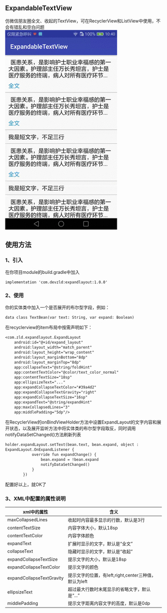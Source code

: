 ## ExpandableTextView
仿微信朋友圈全文、收起的TextView，可在RecyclerView和ListView中使用，不会有错乱和空白问题  
![动画](screenshot/anim.gif)
## 使用方法  
### 1、引入
在你项目module的build.gradle中加入  

	implementation 'com.devzld:expandlayout:1.0.0'  

### 2、使用 
你的实体类中加入一个是否展开的布尔型字段，例如： 
 
	data class TextBean(var text: String, var expand: Boolean)  

在recyclerview的item布局中按需声明如下：

	<com.zld.expandlayout.ExpandLayout
	    android:id="@+id/expand_layout"
	    android:layout_width="match_parent"
	    android:layout_height="wrap_content"
	    android:layout_marginBottom="8dp"
	    android:layout_marginTop="8dp"
	    app:collapseText="@string/foldHint"
	    app:contentTextColor="@color/text_color_normal"
	    app:contentTextSize="18sp"
	    app:ellipsizeText="..."
	    app:expandCollapseTextColor="#39a4d2"
	    app:expandCollapseTextGravity="right"
	    app:expandCollapseTextSize="16sp"
	    app:expandText="@string/expandHint"
	    app:maxCollapsedLines="3"
	    app:middlePadding="5dp"/>
	
在RecyclerView的onBindViewHolder方法中设置ExpandLayout的文字内容和展开状态，以及展开监听方法中将实体类的布尔型字段取反，同时调用notifyDataSetChanged()方法刷新列表  

	holder.expandLayout.setText(bean.text, bean.expand, object : ExpandLayout.OnExpandListener {
	            override fun expandChange() {
	                bean.expand = !bean.expand
	                notifyDataSetChanged()
	            }
	        })  

配置好以上，就OK了

### 3、XML中配置的属性说明

xml中的属性 | 含义
---|---
maxCollapsedLines | 收起时内容最多显示的行数，默认是3行
contentTextSize | 内容字体大小，默认18sp
contentTextColor | 内容字体颜色
expandText | 扩展时显示的文字，默认是“全文”
collapseText | 隐藏时显示的文字，默认是“收起”
expandCollapseTextSize | 提示文字的大小，默认是18sp
expandCollapseTextColor | 提示文字的颜色
expandCollapseTextGravity | 提示文字的位置，有left,right,center三种值，默认为left
ellipsizeText | 超过最大行数时末尾显示的省略文字，默认是“...”
middlePadding | 提示文字距离内容文字的高度，默认是0dp

